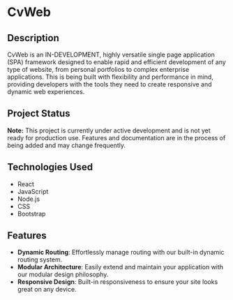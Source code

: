 # CvWeb

## Description
CvWeb is an IN-DEVELOPMENT, highly versatile single page application (SPA) framework designed to enable rapid and efficient development of any type of website, from personal portfolios to complex enterprise applications. This is being built with flexibility and performance in mind, providing developers with the tools they need to create responsive and dynamic web experiences.

## Project Status
**Note:** This project is currently under active development and is not yet ready for production use. Features and documentation are in the process of being added and may change frequently.

## Technologies Used
- React
- JavaScript
- Node.js 
- CSS
- Bootstrap

## Features
- **Dynamic Routing**: Effortlessly manage routing with our built-in dynamic routing system.
- **Modular Architecture**: Easily extend and maintain your application with our modular design philosophy.
- **Responsive Design**: Built-in responsiveness to ensure your site looks great on any device.
